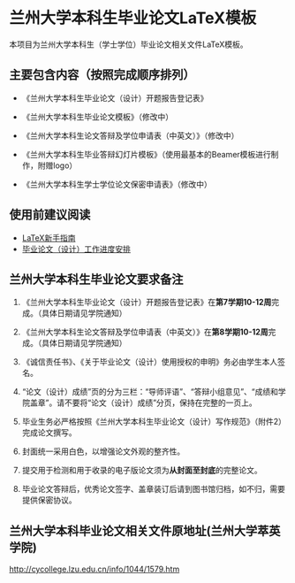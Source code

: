 # 兰州大学本科生毕业论文LaTeX模板
本项目为兰州大学本科生（学士学位）毕业论文相关文件LaTeX模板。
## 主要包含内容（按照完成顺序排列）
- 《兰州大学本科生毕业论文（设计）开题报告登记表》

- 《兰州大学本科生毕业论文模板》（修改中）

- 《兰州大学本科生论文答辩及学位申请表（中英文）》（修改中）

- 《兰州大学本科生毕业答辩幻灯片模板》（使用最基本的Beamer模板进行制作，附赠logo）

- 《兰州大学本科生学士学位论文保密申请表》（修改中）
## 使用前建议阅读
- [LaTeX新手指南](https://github.com/ustctug/ustcthesis/wiki/新手指南)
- [毕业论文（设计）工作进度安排](https://github.com/CosmosLiang/LZUthesis/wiki/毕业论文设计工作进度安排)
## 兰州大学本科生毕业论文要求备注
1. 《兰州大学本科生毕业论文（设计）开题报告登记表》在**第7学期10-12周**完成。（具体日期请见学院通知）

2. 《兰州大学本科生论文答辩及学位申请表（中英文）》在**第8学期10-12周**完成。（具体日期请见学院通知）

3. 《诚信责任书》、《关于毕业论文（设计）使用授权的申明》务必由学生本人签名。

4. “论文（设计）成绩”页的分为三栏：“导师评语”、“答辩小组意见”、“成绩和学院盖章”。请不要将“论文（设计）成绩”分页，保持在完整的一页上。

5. 毕业生务必严格按照《兰州大学本科生毕业论文（设计）写作规范》（附件2）完成论文撰写。

6. 封面统一采用白色，以增强论文外观的整齐性。

7. 提交用于检测和用于收录的电子版论文须为**从封面至封底**的完整论文。

8. 毕业论文答辩后，优秀论文签字、盖章装订后请到图书馆归档，如不归，需要提供保密协议。
## 兰州大学本科毕业论文相关文件原地址(兰州大学萃英学院)
http://cycollege.lzu.edu.cn/info/1044/1579.htm
